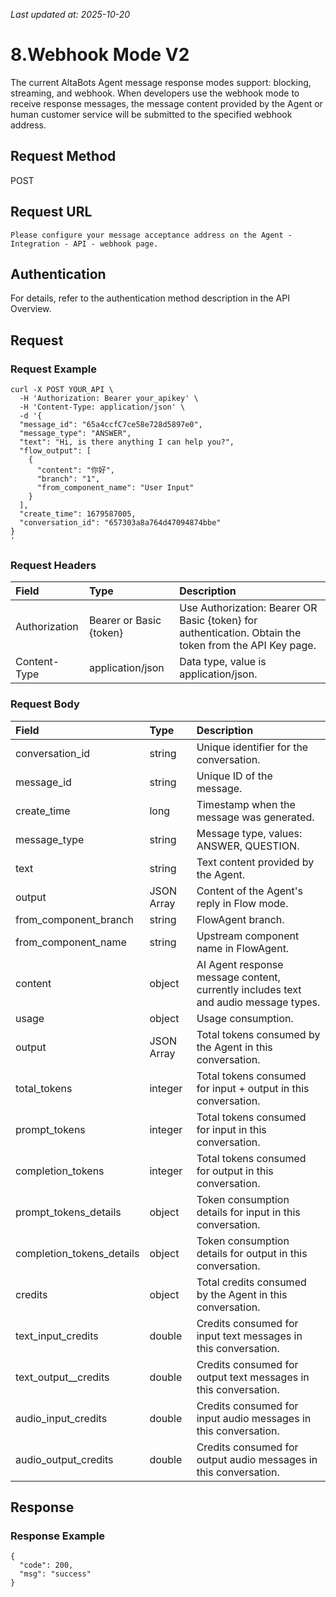 _Last updated at: 2025-10-20_

# **8.Webhook Mode V2**

The current AltaBots Agent message response modes support: blocking, streaming, and webhook. When developers use the webhook mode to receive response messages, the message content provided by the Agent or human customer service will be submitted to the specified webhook address.

## **Request Method**

POST

## **Request URL**

`Please configure your message acceptance address on the Agent - Integration - API - webhook page.`

## **Authentication**

For details, refer to the authentication method description in the API Overview.

## **Request**

### **Request Example**

```
curl -X POST YOUR_API \ 
  -H 'Authorization: Bearer your_apikey' \ 
  -H 'Content-Type: application/json' \ 
  -d '{
  "message_id": "65a4ccfC7ce58e728d5897e0",
  "message_type": "ANSWER",
  "text": "Hi, is there anything I can help you?",
  "flow_output": [
    {
      "content": "你好",
      "branch": "1",
      "from_component_name": "User Input"
    }
  ],
  "create_time": 1679587005,
  "conversation_id": "657303a8a764d47094874bbe"
}
'
```

### **Request Headers**

| Field | Type | Description |
| :---- | :---- | :---- |
| Authorization | Bearer or Basic {token} | Use Authorization: Bearer OR Basic {token} for authentication. Obtain the token from the API Key page. |
| Content-Type | application/json | Data type, value is application/json. |

### **Request Body**

| Field | Type | Description |
| :---- | :---- | :---- |
| conversation\_id | string | Unique identifier for the conversation. |
| message\_id | string | Unique ID of the message. |
| create\_time | long | Timestamp when the message was generated. |
| message\_type | string | Message type, values: ANSWER, QUESTION. |
| text | string | Text content provided by the Agent. |
| output | JSON Array | Content of the Agent's reply in Flow mode. |
| from\_component\_branch | string | FlowAgent branch. |
| from\_component\_name | string | Upstream component name in FlowAgent. |
| content | object | AI Agent response message content, currently includes text and audio message types. |
| usage | object | Usage consumption. |
| output | JSON Array | Total tokens consumed by the Agent in this conversation. |
| total\_tokens | integer | Total tokens consumed for input \+ output in this conversation. |
| prompt\_tokens | integer | Total tokens consumed for input in this conversation. |
| completion\_tokens | integer | Total tokens consumed for output in this conversation. |
| prompt\_tokens\_details | object | Token consumption details for input in this conversation. |
| completion\_tokens\_details | object | Token consumption details for output in this conversation. |
| credits | object | Total credits consumed by the Agent in this conversation. |
| text\_input\_credits | double | Credits consumed for input text messages in this conversation. |
| text\_output\_\_credits | double | Credits consumed for output text messages in this conversation. |
| audio\_input\_credits | double | Credits consumed for input audio messages in this conversation. |
| audio\_output\_credits | double | Credits consumed for output audio messages in this conversation. |

## **Response**

### **Response Example**

```
{
  "code": 200,
  "msg": "success"
}
```
